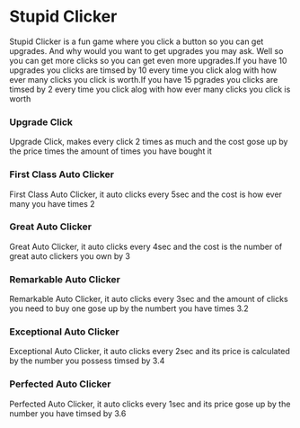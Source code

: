 # Stupid Clicker
Stupid Clicker is a fun game where you click a button so you can get upgrades. And why would you want to get upgrades you may ask. Well so you can get more clicks so you can get even more upgrades.If you have 10 upgrades you clicks are timsed by 10 every time you click alog with how ever many clicks you click is worth.If you have 15 pgrades you clicks are timsed by 2 every time you click alog with how ever many clicks you click is worth
<br>
### Upgrade Click
Upgrade Click, makes every click 2 times as much and the cost gose up by the price times the amount of times you have bought it
<br>
### First Class Auto Clicker
First Class Auto Clicker, it auto clicks every 5sec and the cost is how ever many you have times 2
<br>
### Great Auto Clicker
Great Auto Clicker, it auto clicks every 4sec and the cost is the number of great auto clickers you own by 3
<br>
### Remarkable Auto Clicker
Remarkable Auto Clicker, it auto clicks every 3sec and the amount of clicks you need to buy one gose up by the numbert you have times 3.2
<br>
### Exceptional Auto Clicker
Exceptional Auto Clicker,  it auto clicks every 2sec and its price is calculated by the number you possess timsed by 3.4
<br>
### Perfected Auto Clicker
Perfected Auto Clicker, it auto clicks every 1sec and its price gose up by the number you have timsed by 3.6
